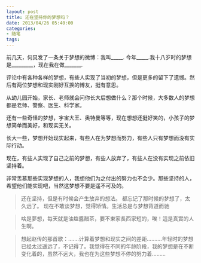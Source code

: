 ```yaml
---
layout: post
title: 还在坚持你的梦想吗？
date: 2013/04/26 05:40:00
categories: 
- 随笔
tags: 
---
```


前几天，何炅发了一条关于梦想的微博：我叫_____. 今年_____.我十八岁时的梦想是_________，现在我在做_______.

评论中有各种各样的梦想，有些人实现了当初的梦想，但是更多的留下了遗憾。然后有两位梦想和现实刚好互换的博友，挺有意思。

从幼儿园开始，家长、老师就会问你长大后想做什么？那个时候，大多数人的梦想都是老师、警察、医生、科学家。

还有一些奇怪的梦想，宇宙大王、奥特曼等等，现在想想还挺好笑的，小孩子的梦想简单而美好，和现实无关。

长大一些，梦想开始现实起来，有些人在为梦想而努力，有些人只有梦想而没有实际行动。

现在，有些人实现了自己之前的梦想，有些人放弃了，有些人在没有实现之前依旧坚持着。

非常羡慕那些实现梦想的人，我想他们为之付出的努力也不会少。那些坚持的人，希望他们能实现吧，当然这梦想不要是遥不可及的。

> 还在坚持，但是有时候会产生放弃的想法。 都忘记了那时候的梦想了，太久远了。 现在不敢谈梦想，觉得矫情。生活总是与梦想背道而驰

> 啥是夢想，每天就是油塩醬醋茶，要不東家長西家短的，唉！這是真實的人生啊。

> 想起赵传的那首歌：.......计算着梦想和现实之间的差距..........年轻时的梦想已经太过遥远了，不记得了。我觉得在不同的年龄阶段，我的梦想是在不断变化着的，虽然不远大，我也在为这些梦想不停的努力着.........

